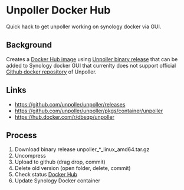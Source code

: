 # Unpoller Docker Hub
Quick hack to get unpoller working on synology docker via GUI.

## Background
Creates a [Docker Hub image](https://hub.docker.com/r/dbsqp/unpoller
) using [Unpoller binary release](https://github.com/unpoller/unpoller/releases) that can be added to Synology docker GUI that currenlty does not support official [Github docker repository](https://github.com/unpoller/unpoller/pkgs/container/unpoller) of Unpoller.

## Links
- https://github.com/unpoller/unpoller/releases
- https://github.com/unpoller/unpoller/pkgs/container/unpoller
- https://hub.docker.com/r/dbsqp/unpoller

## Process
1. Download binary release unpoller_*_linux_amd64.tar.gz
2. Uncompress
3. Upload to github (drag drop, commit)
4. Delete old version (open folder, delete, commit)
5. Check status [Docker Hub](https://hub.docker.com/r/dbsqp/unpoller/tags)
6. Update Synology Docker container
